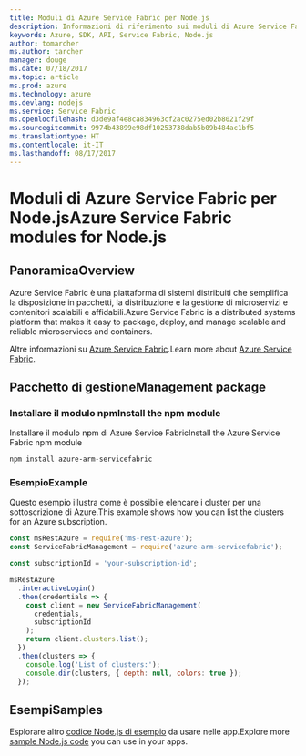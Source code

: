 ```yaml
---
title: Moduli di Azure Service Fabric per Node.js
description: Informazioni di riferimento sui moduli di Azure Service Fabric per Node.js
keywords: Azure, SDK, API, Service Fabric, Node.js
author: tomarcher
ms.author: tarcher
manager: douge
ms.date: 07/18/2017
ms.topic: article
ms.prod: azure
ms.technology: azure
ms.devlang: nodejs
ms.service: Service Fabric
ms.openlocfilehash: d3de9af4e8ca834963cf2ac0275ed02b8021f29f
ms.sourcegitcommit: 9974b43899e98df10253738dab5b09b484ac1bf5
ms.translationtype: HT
ms.contentlocale: it-IT
ms.lasthandoff: 08/17/2017
---
```

# <a name="azure-service-fabric-modules-for-nodejs"></a><span data-ttu-id="ff93e-104">Moduli di Azure Service Fabric per Node.js</span><span class="sxs-lookup"><span data-stu-id="ff93e-104">Azure Service Fabric modules for Node.js</span></span>

## <a name="overview"></a><span data-ttu-id="ff93e-105">Panoramica</span><span class="sxs-lookup"><span data-stu-id="ff93e-105">Overview</span></span>

<span data-ttu-id="ff93e-106">Azure Service Fabric è una piattaforma di sistemi distribuiti che semplifica la disposizione in pacchetti, la distribuzione e la gestione di microservizi e contenitori scalabili e affidabili.</span><span class="sxs-lookup"><span data-stu-id="ff93e-106">Azure Service Fabric is a distributed systems platform that makes it easy to package, deploy, and manage scalable and reliable microservices and containers.</span></span>

<span data-ttu-id="ff93e-107">Altre informazioni su [Azure Service Fabric](https://docs.microsoft.com/azure/service-fabric/service-fabric-overview).</span><span class="sxs-lookup"><span data-stu-id="ff93e-107">Learn more about [Azure Service Fabric](https://docs.microsoft.com/azure/service-fabric/service-fabric-overview).</span></span>

## <a name="management-package"></a><span data-ttu-id="ff93e-108">Pacchetto di gestione</span><span class="sxs-lookup"><span data-stu-id="ff93e-108">Management package</span></span>

### <a name="install-the-npm-module"></a><span data-ttu-id="ff93e-109">Installare il modulo npm</span><span class="sxs-lookup"><span data-stu-id="ff93e-109">Install the npm module</span></span>

<span data-ttu-id="ff93e-110">Installare il modulo npm di Azure Service Fabric</span><span class="sxs-lookup"><span data-stu-id="ff93e-110">Install the Azure Service Fabric npm module</span></span>

```bash
npm install azure-arm-servicefabric
```

### <a name="example"></a><span data-ttu-id="ff93e-111">Esempio</span><span class="sxs-lookup"><span data-stu-id="ff93e-111">Example</span></span>

<span data-ttu-id="ff93e-112">Questo esempio illustra come è possibile elencare i cluster per una sottoscrizione di Azure.</span><span class="sxs-lookup"><span data-stu-id="ff93e-112">This example shows how you can list the clusters for an Azure subscription.</span></span>

```javascript
const msRestAzure = require('ms-rest-azure');
const ServiceFabricManagement = require('azure-arm-servicefabric');

const subscriptionId = 'your-subscription-id';

msRestAzure
  .interactiveLogin()
  .then(credentials => {
    const client = new ServiceFabricManagement(
      credentials,
      subscriptionId
    );
    return client.clusters.list();
  })
  .then(clusters => {
    console.log('List of clusters:');
    console.dir(clusters, { depth: null, colors: true });
  });
```

## <a name="samples"></a><span data-ttu-id="ff93e-113">Esempi</span><span class="sxs-lookup"><span data-stu-id="ff93e-113">Samples</span></span>

<span data-ttu-id="ff93e-114">Esplorare altro [codice Node.js di esempio](https://azure.microsoft.com/resources/samples/?platform=nodejs) da usare nelle app.</span><span class="sxs-lookup"><span data-stu-id="ff93e-114">Explore more [sample Node.js code](https://azure.microsoft.com/resources/samples/?platform=nodejs) you can use in your apps.</span></span>
